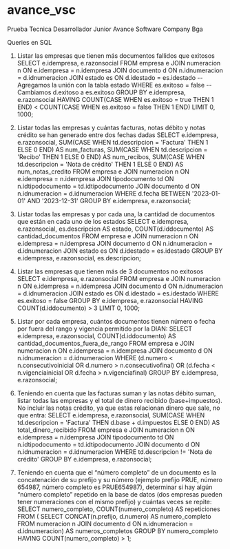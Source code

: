 # avance_vsc
Prueba Tecnica Desarrollador Junior Avance Software Company Bga

Queries en SQL
1. Listar las empresas que tienen más documentos fallidos que exitosos
SELECT e.idempresa, e.razonsocial 
FROM empresa e 
JOIN numeracion n ON e.idempresa = n.idempresa 
JOIN documento d ON n.idnumeracion = d.idnumeracion
JOIN estado es ON d.idestado = es.idestado  -- Agregamos la unión con la tabla estado
WHERE es.exitoso = false  -- Cambiamos d.exitoso a es.exitoso
GROUP BY e.idempresa, e.razonsocial 
HAVING COUNT(CASE WHEN es.exitoso = true THEN 1 END) < COUNT(CASE WHEN es.exitoso = false THEN 1 END) 
LIMIT 0, 1000;

2. Listar todas las empresas y cuántas facturas, notas débito y notas crédito se han generado entre dos fechas dadas
SELECT e.idempresa, e.razonsocial,
SUM(CASE WHEN td.descripcion = 'Factura' THEN 1 ELSE 0 END) AS num_facturas,
SUM(CASE WHEN td.descripcion = 'Recibo' THEN 1 ELSE 0 END) AS num_recibos,
SUM(CASE WHEN td.descripcion = 'Nota de crédito' THEN 1 ELSE 0 END) AS num_notas_credito
FROM empresa e
JOIN numeracion n ON e.idempresa = n.idempresa
JOIN tipodocumento td ON n.idtipodocumento = td.idtipodocumento
JOIN documento d ON n.idnumeracion = d.idnumeracion
WHERE d.fecha BETWEEN '2023-01-01' AND '2023-12-31'
GROUP BY e.idempresa, e.razonsocial;

3. Listar todas las empresas y por cada una, la cantidad de documentos que están en cada uno de los estados
SELECT e.idempresa, e.razonsocial, es.descripcion AS estado,
COUNT(d.iddocumento) AS cantidad_documentos
FROM empresa e
JOIN numeracion n ON e.idempresa = n.idempresa
JOIN documento d ON n.idnumeracion = d.idnumeracion
JOIN estado es ON d.idestado = es.idestado
GROUP BY e.idempresa, e.razonsocial, es.descripcion;

4. Listar las empresas que tienen más de 3 documentos no exitosos
SELECT e.idempresa, e.razonsocial 
FROM empresa e 
JOIN numeracion n ON e.idempresa = n.idempresa 
JOIN documento d ON n.idnumeracion = d.idnumeracion
JOIN estado es ON d.idestado = es.idestado
WHERE es.exitoso = false
GROUP BY e.idempresa, e.razonsocial 
HAVING COUNT(d.iddocumento) > 3
LIMIT 0, 1000;

5. Listar por cada empresa, cuántos documentos tienen número o fecha por fuera del rango y vigencia permitido por la DIAN:
SELECT e.idempresa, e.razonsocial, COUNT(d.iddocumento) AS cantidad_documentos_fuera_de_rango
FROM empresa e
JOIN numeracion n ON e.idempresa = n.idempresa
JOIN documento d ON n.idnumeracion = d.idnumeracion
WHERE (d.numero < n.consecutivoinicial OR d.numero > n.consecutivofinal) OR (d.fecha < n.vigenciainicial OR d.fecha > n.vigenciafinal)
GROUP BY e.idempresa, e.razonsocial;

6. Teniendo en cuenta que las facturas suman y las notas débito suman, listar todas las empresas y el total de dinero recibido (base+impuestos). No incluir las notas crédito, ya que estas relacionan dinero que sale, no que entra:
SELECT e.idempresa, e.razonsocial, 
SUM(CASE WHEN td.descripcion = 'Factura' THEN d.base + d.impuestos ELSE 0 END) AS total_dinero_recibido
FROM empresa e
JOIN numeracion n ON e.idempresa = n.idempresa
JOIN tipodocumento td ON n.idtipodocumento = td.idtipodocumento
JOIN documento d ON n.idnumeracion = d.idnumeracion
WHERE td.descripcion != 'Nota de crédito'
GROUP BY e.idempresa, e.razonsocial;

7. Teniendo en cuenta que el “número completo” de un documento es la concatenación de su prefijo y su número (ejemplo prefijo PRUE, número 654987, número completo es PRUE654987), determinar si hay algún “número completo” repetido en la base de datos (dos empresas pueden tener numeraciones con el mismo prefijo) y cuántas veces se repite:
SELECT numero_completo, COUNT(numero_completo) AS repeticiones
FROM ( 
SELECT CONCAT(n.prefijo, d.numero) 
AS numero_completo
FROM numeracion n
JOIN documento d ON n.idnumeracion = d.idnumeracion) 
AS numeros_completos
GROUP BY numero_completo
HAVING COUNT(numero_completo) > 1;
